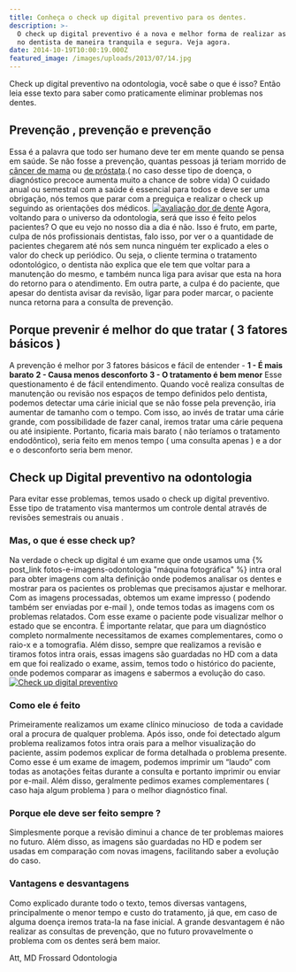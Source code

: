 ```yaml
---
title: Conheça o check up digital preventivo para os dentes.
description: >-
  O check up digital preventivo é a nova e melhor forma de realizar as revisões
  no dentista de maneira tranquila e segura. Veja agora. 
date: 2014-10-19T10:00:19.000Z
featured_image: /images/uploads/2013/07/14.jpg
---
```


Check up digital preventivo na odontologia, você sabe o que é isso? Então leia esse texto para saber como praticamente eliminar problemas nos dentes.

Prevenção , prevenção e prevenção 
----------------------------------

Essa é a palavra que todo ser humano deve ter em mente quando se pensa em saúde. Se não fosse a prevenção, quantas pessoas já teriam morrido de [câncer de mama](http://www2.inca.gov.br/wps/wcm/connect/tiposdecancer/site/home/mama/cancer_mama+) ou [de próstata](http://www2.inca.gov.br/wps/wcm/connect/tiposdecancer/site/home/prostata/definicao).( no caso desse tipo de doença, o diagnóstico precoce aumenta muito a chance de sobre vida) O cuidado anual ou semestral com a saúde é essencial para todos e deve ser uma obrigação, nós temos que parar com a preguiça e realizar o check up seguindo as orientações dos médicos. [![avaliação dor de dente](/images/uploads/2014/11/avaliação-dor-de-dente.jpg)](/images/uploads/2014/11/avaliação-dor-de-dente.jpg) Agora, voltando para o universo da odontologia, será que isso é feito pelos pacientes? O que eu vejo no nosso dia a dia é não. Isso é fruto, em parte, culpa de nós profissionais dentistas, falo isso, por ver o a quantidade de pacientes chegarem até nós sem nunca ninguém ter explicado a eles o valor do check up periódico. Ou seja, o cliente termina o tratamento odontológico, o dentista não explica que ele tem que voltar para a manutenção do mesmo, e também nunca liga para avisar que esta na hora do retorno para o atendimento. Em outra parte, a culpa é do paciente, que apesar do dentista avisar da revisão, ligar para poder marcar, o paciente nunca retorna para a consulta de prevenção.

Porque prevenir é melhor do que tratar ( 3 fatores básicos )
------------------------------------------------------------

A prevenção é melhor por 3 fatores básicos e fácil de entender - **1 - É mais barato** **2 - Causa menos desconforto** **3 - O tratamento é bem menor** Esse questionamento é de fácil entendimento. Quando você realiza consultas de manutenção ou revisão nos espaços de tempo definidos pelo dentista, podemos detectar uma cárie inicial que se não fosse pela prevenção, iria aumentar de tamanho com o tempo. Com isso, ao invés de tratar uma cárie grande, com possibilidade de fazer canal, iremos tratar uma cárie pequena ou até insipiente. Portanto, ficaria mais barato ( não teríamos o tratamento endodôntico), seria feito em menos tempo ( uma consulta apenas ) e a dor e o desconforto seria bem menor.

Check up Digital preventivo na odontologia
------------------------------------------

Para evitar esse problemas, temos usado o check up digital preventivo. Esse tipo de tratamento visa mantermos um controle dental através de revisões semestrais ou anuais .

### Mas, o que é esse check up?

Na verdade o check up digital é um exame que onde usamos uma {% post_link fotos-e-imagens-odontologia "máquina fotográfica" %} intra oral para obter imagens com alta definição onde podemos analisar os dentes e mostrar para os pacientes os problemas que precisamos ajustar e melhorar. Com as imagens processadas, obtemos um exame impresso ( podendo também ser enviadas por e-mail ), onde temos todas as imagens com os problemas relatados. Com esse exame o paciente pode visualizar melhor o estado que se encontra. É importante relatar, que para um diagnóstico completo normalmente necessitamos de exames complementares, como o raio-x e a tomografia. Além disso, sempre que realizamos a revisão e tiramos fotos intra orais, essas imagens são guardadas no HD com a data em que foi realizado o exame, assim, temos todo o histórico do paciente, onde podemos comparar as imagens e sabermos a evolução do caso. [![Check up digital preventivo](/images/uploads/2013/11/Check-up-digital-preventivo.png)](/images/uploads/2013/11/Check-up-digital-preventivo.png)

### Como ele é feito

Primeiramente realizamos um exame clínico minucioso  de toda a cavidade oral a procura de qualquer problema. Após isso, onde foi detectado algum problema realizamos fotos intra orais para a melhor visualização do paciente, assim podemos explicar de forma detalhada o problema presente. Como esse é um exame de imagem, podemos imprimir um “laudo” com todas as anotações feitas durante a consulta e portanto imprimir ou enviar por e-mail. Além disso, geralmente pedimos exames complementares ( caso haja algum problema ) para o melhor diagnóstico final.

### Porque ele deve ser feito sempre ?

Simplesmente porque a revisão diminui a chance de ter problemas maiores no futuro. Além disso, as imagens são guardadas no HD e podem ser usadas em comparação com novas imagens, facilitando saber a evolução do caso.

### Vantagens e desvantagens

Como explicado durante todo o texto, temos diversas vantagens, principalmente o menor tempo e custo do tratamento, já que, em caso de alguma doença iremos trata-la na fase inicial. A grande desvantagem é não realizar as consultas de prevenção, que no futuro provavelmente o problema com os dentes será bem maior.

Att, MD Frossard Odontologia  
